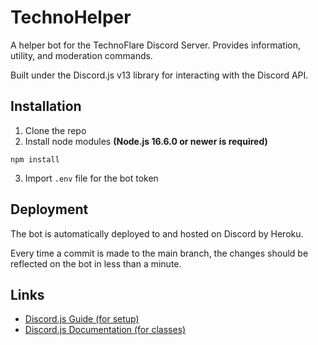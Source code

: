 # TechnoHelper
A helper bot for the TechnoFlare Discord Server. Provides information, utility, and moderation commands.

Built under the Discord.js v13 library for interacting with the Discord API.

## Installation
1. Clone the repo
2. Install node modules **(Node.js 16.6.0 or newer is required)**
```sh-session
npm install
```
3. Import `.env` file for the bot token

## Deployment
The bot is automatically deployed to and hosted on Discord by Heroku.

Every time a commit is made to the main branch, the changes should be reflected on the bot in less than a minute.

## Links
- [Discord.js Guide (for setup)](https://discordjs.guide/)
- [Discord.js Documentation (for classes)](https://discord.js.org/#/docs)
